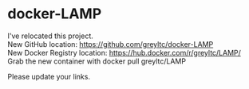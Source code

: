 # docker-LAMP

I've relocated this project.  
New GitHub location: https://github.com/greyltc/docker-LAMP  
New Docker Registry location: https://hub.docker.com/r/greyltc/LAMP/  
Grab the new container with docker pull greyltc/LAMP  

Please update your links.
